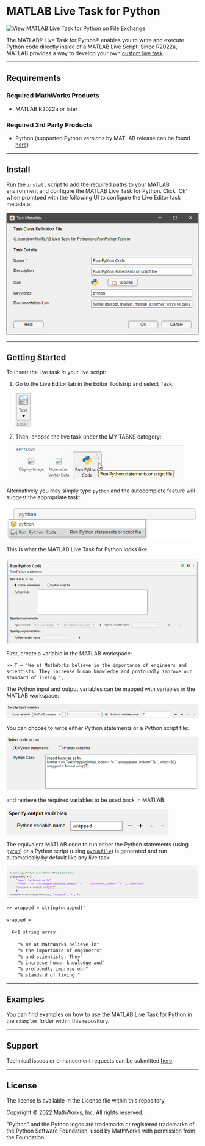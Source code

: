 # MATLAB Live Task for Python

[![View MATLAB Live Task for Python on File Exchange](https://www.mathworks.com/matlabcentral/images/matlab-file-exchange.svg)](https://www.mathworks.com/matlabcentral/fileexchange/111240-matlab-live-task-for-python)

The MATLAB® Live Task for Python® enables you to write and execute Python code directly inside of a MATLAB Live Script. Since R2022a, MATLAB provides a way to develop your own [custom live task](https://www.mathworks.com/help/matlab/creating_guis/live-task-development-overview.html).

---

## Requirements
### Required MathWorks Products
* MATLAB R2022a or later

### Required 3rd Party Products
* Python (supported Python versions by MATLAB release can be found [here](https://www.mathworks.com/support/requirements/python-compatibility.html))

---

## Install
Run the `install` script to add the required paths to your MATLAB environment and configure the MATLAB Live Task for Python. Click 'Ok' when promtped with the following UI to configure the Live Editor task metadata:

![img/pythonTaskInstall.png](img/pythonTaskInstall.png)

---

## Getting Started
To insert the live task in your live script:

1. Go to the Live Editor tab in the Editor Toolstrip and select Task: 

    ![img/pythonTask1.png](img/pythonTask1.png)

2. Then, choose the live task under the MY TASKS category:

    ![img/pythonTask2.png](img/pythonTask2.png)

Alternatively you may simply type `python` and the autocomplete feature will suggest the appropriate task:

![img/pythonTask3.png](img/pythonTask3.png)

This is what the MATLAB Live Task for Python looks like:

![img/pythonTask4.png](img/pythonTask4.png)

First, create a variable in the MATLAB workspace: 
```
>> T = 'We at MathWorks believe in the importance of engineers and scientists. They increase human knowledge and profoundly improve our standard of living.';
```

The Python input and output variables can be mapped with variables in the MATLAB workspace: 

![img/pythonTask5.png](img/pythonTask5.png)

You can choose to write either Python statements or a Python script file: 

![img/pythonTask6.png](img/pythonTask6.png)

and retrieve the required variables to be used back in MATLAB:

![img/pythonTask7.png](img/pythonTask7.png)

The equivalent MATLAB code to run either the Python statements (using [`pyrun`](https://www.mathworks.com/help/matlab/ref/pyrun.html)) or a Python script (using [`pyrunfile`](https://www.mathworks.com/help/matlab/ref/pyrunfile.html)) is generated and run automatically by default like any live task:

![img/pythonTask8.png](img/pythonTask8.png)

```
>> wrapped = string(wrapped)'

wrapped = 

  6×1 string array

    "% We at MathWorks believe in"
    "% the importance of engineers"
    "% and scientists. They"
    "% increase human knowledge and"
    "% profoundly improve our"
    "% standard of living."
```

---

## Examples

You can find examples on how to use the MATLAB Live Task for Python in the `examples` folder within this repository.

---

## Support

Technical issues or enhancement requests can be submitted [here](https://github.com/mathworks/MATLAB-Live-Task-for-Python/issues).

---

## License
The license is available in the License file within this repository

Copyright © 2022 MathWorks, Inc. All rights reserved.

"Python" and the Python logos are trademarks or registered trademarks of the Python Software Foundation, used by MathWorks with permission from the Foundation.
